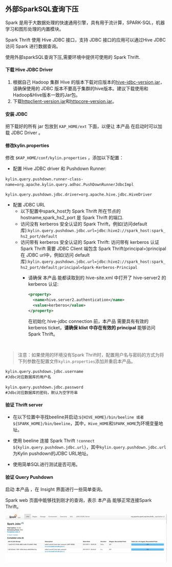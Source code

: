 ## 外部SparkSQL查询下压

Spark 是用于大数据处理的快速通用引擎，具有用于流计算，SPARK-SQL，机器学习和图形处理的内置模块。

Spark Thrift 使用 Hive JDBC 接口，支持 JDBC 接口的应用可以通过Hive JDBC 访问 Spark 进行数据查询。

使用外部sparkSQL查询下压,需要环境中提供可使用的 Spark Thrift.

#### 下载 Hive JDBC Driver

1. 根据自己 Hadoop 集群 Hive 的版本下载对应版本的[hive-jdbc-version.jar](hive-jdbc.jarhttps://mvnrepository.com/artifact/org.apache.hive/hive-jdbc)，请确保使用的 JDBC 版本不要高于集群的hive版本。建议下载使用和Hadoop&Hive版本一致的Jar包。
2. 下载[httpclient-version.jar](https://mvnrepository.com/artifact/org.apache.httpcomponents/httpclient)和[httpcore-version.jar](https://mvnrepository.com/artifact/org.apache.httpcomponents/httpcore)。

#### 安装 JDBC

把下载好的所有 jar 包放到 `KAP_HOME/ext` 下面，以便让 本产品 在启动时可以加载 JDBC Driver 。

#### 修改kylin.properties

修改 `$KAP_HOME/conf/kylin.properties` ，添加以下配置：

- 配置 Hive JDBC driver 和 Pushdown Runner:

``kylin.query.pushdown.runner-class-name=org.apache.kylin.query.adhoc.PushDownRunnerJdbcImpl``

``kylin.query.pushdown.jdbc.driver=org.apache.hive.jdbc.HiveDriver``

- 配置 JDBC URL
  - 以下配置中spark_host为 Spark Thrift 所在节点的hostname,spark_hs2_port 是 Spark Thrift 的端口.
  - 访问没有 kerberos 安全认证的 Spark Thrift，例如(访问default库):``kylin.query.pushdown.jdbc.url=jdbc:hive2://spark_host:spark_hs2_port/default``
  - 访问带有 kerberos 安全认证的 Spark Thrift: 访问带有 kerberos 认证 Spark Thrift 需要 JDBC Client 端包含 Spark Thrift(principal=<Spark-Kerberos-Principal>)principal 在 JDBC url中，例如(访问 default 库):``kylin.query.pushdown.jdbc.url=jdbc:hive2://spark_host:spark_hs2_port/default;principal=Spark-Kerberos-Principal``
      - 请确保 本产品 能都读取到的 hive-site.xml 中打开了 hive-server2 的 kerberos 认证:

          ```xml
          <property>
          	<name>hive.server2.authentication</name>
          	<value>kerberos</value>
          </property>
          ```
          在初始化 hive-jdbc connection 前，本产品 需要具有有效的 kerberos ticket，**请确保 klist 中存在有效的 principal** 能够访问 Spark Thrift。

          ​

> 注意：如果使用的环境没有Spark Thrift时，配置用户名与密码的方式为将下列参数在配置文件`kylin.properties`添加并重启本产品。

```properties
kylin.query.pushdown.jdbc.username
#Jdbc对应数据库的用户名

kylin.query.pushdown.jdbc.password
#Jdbc对应数据库的密码，默认为空字符串
```



#### 验证 Thrift server

- 在以下位置中寻找beeline并启动:``${HIVE_HOME}/bin/beeline 或者 ${SPARK_HOME}/bin/beeline``，其中，``Hive_HOME``和``SPARK_HOME``为环境变量地址。

- 使用 beeline 连接 Spark Thrift ```!connect ${kylin.query.pushdown.jdbc.url}```，其中``kylin.query.pushdown.jdbc.url``为Kylin pushdown的JDBC URL地址。


- 使用简单SQL进行测试是否可用。

#### 验证 Query Pushdown

启动 本产品 ，在 Insight 界面进行一些简单查询。

Spark web 页面中能够找到刚才的查询，表示 本产品 能够正常连接Spark Thrift。

 ![](images/query_pushdown_spark.png)




